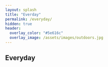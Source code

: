 ```yaml
---
layout: splash
title: "Everday"
permalink: /everyday/
hidden: true
header:
  overlay_color: "#5e616c"
  overlay_image: /assets/images/outdoors.jpg
---
```


## Everyday
